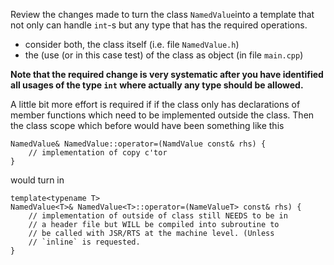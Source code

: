 Review the changes made to turn the class `NamedValue`into a
template that not only can handle `int`-s but any type that
has the required operations.
-    consider both, the class itself (i.e. file
     `NamedValue.h`)
-    the (use (or in this case test) of the class as object
     (in file `main.cpp`)

**Note that the required change is very systematic after you
have identified all usages of the type `int` where actually
any type should be allowed.**

A little bit more effort is required if if the class only
has declarations of member functions which need to be
implemented outside the class. Then the class scope which
before would have been something like this

```
NamedValue& NamedValue::operator=(NamdValue const& rhs) {
    // implementation of copy c'tor
}
```
would turn in
```
template<typename T>
NamedValue<T>& NamedValue<T>::operator=(NameValueT> const& rhs) {
    // implementation of outside of class still NEEDS to be in
    // a header file but WILL be compiled into subroutine to
    // be called with JSR/RTS at the machine level. (Unless
    // `inline` is requested.
}
```